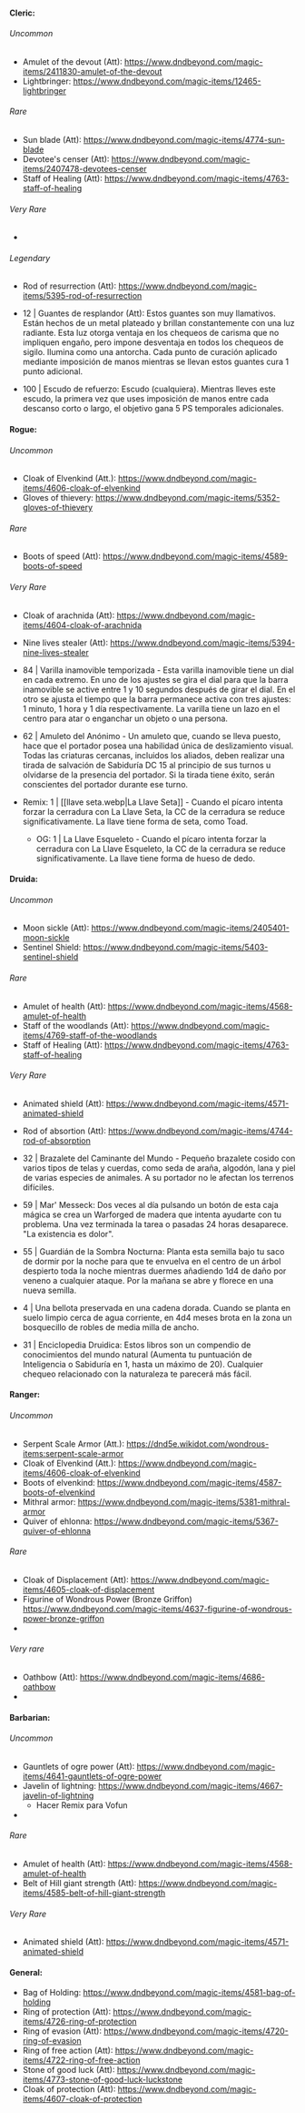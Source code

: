 #### Cleric:
###### Uncommon
- Amulet of the devout (Att): https://www.dndbeyond.com/magic-items/2411830-amulet-of-the-devout
- Lightbringer: https://www.dndbeyond.com/magic-items/12465-lightbringer

###### Rare
- Sun blade (Att): https://www.dndbeyond.com/magic-items/4774-sun-blade
- Devotee's censer (Att): https://www.dndbeyond.com/magic-items/2407478-devotees-censer
- Staff of Healing (Att): https://www.dndbeyond.com/magic-items/4763-staff-of-healing

###### Very Rare
- 

###### Legendary
- Rod of resurrection (Att): https://www.dndbeyond.com/magic-items/5395-rod-of-resurrection

- 12 | Guantes de resplandor (Att): Estos guantes son muy llamativos. Están hechos de un metal plateado y brillan constantemente con una luz radiante. Esta luz otorga ventaja en los chequeos de carisma que no impliquen engaño, pero impone desventaja en todos los chequeos de sigilo. Ilumina como una antorcha. Cada punto de curación aplicado mediante imposición de manos mientras se llevan estos guantes cura 1 punto adicional.
- 100 | Escudo de refuerzo: Escudo (cualquiera). Mientras lleves este escudo, la primera vez que uses imposición de manos entre cada descanso corto o largo, el objetivo gana 5 PS temporales adicionales.

#### Rogue:
###### Uncommon
- Cloak of Elvenkind (Att.): https://www.dndbeyond.com/magic-items/4606-cloak-of-elvenkind
- Gloves of thievery: https://www.dndbeyond.com/magic-items/5352-gloves-of-thievery

###### Rare
- Boots of speed (Att): https://www.dndbeyond.com/magic-items/4589-boots-of-speed

###### Very Rare
- Cloak of arachnida (Att): https://www.dndbeyond.com/magic-items/4604-cloak-of-arachnida
- Nine lives stealer (Att): https://www.dndbeyond.com/magic-items/5394-nine-lives-stealer

- 84 | Varilla inamovible temporizada - Esta varilla inamovible tiene un dial en cada extremo. En uno de los ajustes se gira el dial para que la barra inamovible se active entre 1 y 10 segundos después de girar el dial. En el otro se ajusta el tiempo que la barra permanece activa con tres ajustes: 1 minuto, 1 hora y 1 día respectivamente. La varilla tiene un lazo en el centro para atar o enganchar un objeto o una persona.
- 62 | Amuleto del Anónimo - Un amuleto que, cuando se lleva puesto, hace que el portador posea una habilidad única de deslizamiento visual. Todas las criaturas cercanas, incluidos los aliados, deben realizar una tirada de salvación de Sabiduría DC 15 al principio de sus turnos u olvidarse de la presencia del portador. Si la tirada tiene éxito, serán conscientes del portador durante ese turno.
- Remix: 1 | [[llave seta.webp|La Llave Seta]] - Cuando el pícaro intenta forzar la cerradura con La Llave Seta, la CC de la cerradura se reduce significativamente. La llave tiene forma de seta, como Toad.
	- OG: 1 | La Llave Esqueleto - Cuando el pícaro intenta forzar la cerradura con La Llave Esqueleto, la CC de la cerradura se reduce significativamente. La llave tiene forma de hueso de dedo.

#### Druida:
###### Uncommon
- Moon sickle (Att): https://www.dndbeyond.com/magic-items/2405401-moon-sickle
- Sentinel Shield: https://www.dndbeyond.com/magic-items/5403-sentinel-shield

###### Rare
- Amulet of health (Att): https://www.dndbeyond.com/magic-items/4568-amulet-of-health
- Staff of the woodlands (Att): https://www.dndbeyond.com/magic-items/4769-staff-of-the-woodlands
- Staff of Healing (Att): https://www.dndbeyond.com/magic-items/4763-staff-of-healing

###### Very Rare
- Animated shield (Att): https://www.dndbeyond.com/magic-items/4571-animated-shield
- Rod of absortion (Att): https://www.dndbeyond.com/magic-items/4744-rod-of-absorption

- 32 | Brazalete del Caminante del Mundo - Pequeño brazalete cosido con varios tipos de telas y cuerdas, como seda de araña, algodón, lana y piel de varias especies de animales. A su portador no le afectan los terrenos difíciles.
- 59 | Mar' Messeck: Dos veces al día pulsando un botón de esta caja mágica se crea un Warforged de madera que intenta ayudarte con tu problema. Una vez terminada la tarea o pasadas 24 horas desaparece. "La existencia es dolor".
- 55 | Guardián de la Sombra Nocturna: Planta esta semilla bajo tu saco de dormir por la noche para que te envuelva en el centro de un árbol despierto toda la noche mientras duermes añadiendo 1d4 de daño por veneno a cualquier ataque. Por la mañana se abre y florece en una nueva semilla.
- 4 | Una bellota preservada en una cadena dorada. Cuando se planta en suelo limpio cerca de agua corriente, en 4d4 meses brota en la zona un bosquecillo de robles de media milla de ancho.
- 31 | Enciclopedia Druidica: Estos libros son un compendio de conocimientos del mundo natural (Aumenta tu puntuación de Inteligencia o Sabiduría en 1, hasta un máximo de 20). Cualquier chequeo relacionado con la naturaleza te parecerá más fácil.

#### Ranger:
###### Uncommon
- Serpent Scale Armor (Att.): https://dnd5e.wikidot.com/wondrous-items:serpent-scale-armor
- Cloak of Elvenkind (Att.): https://www.dndbeyond.com/magic-items/4606-cloak-of-elvenkind
- Boots of elvenkind: https://www.dndbeyond.com/magic-items/4587-boots-of-elvenkind
- Mithral armor: https://www.dndbeyond.com/magic-items/5381-mithral-armor
- Quiver of ehlonna: https://www.dndbeyond.com/magic-items/5367-quiver-of-ehlonna

###### Rare
- Cloak of Displacement (Att): https://www.dndbeyond.com/magic-items/4605-cloak-of-displacement
- Figurine of Wondrous Power (Bronze Griffon) https://www.dndbeyond.com/magic-items/4637-figurine-of-wondrous-power-bronze-griffon
- 

###### Very rare
- Oathbow (Att): https://www.dndbeyond.com/magic-items/4686-oathbow
- 

#### Barbarian:
###### Uncommon
- Gauntlets of ogre power (Att): https://www.dndbeyond.com/magic-items/4641-gauntlets-of-ogre-power
- Javelin of lightning: https://www.dndbeyond.com/magic-items/4667-javelin-of-lightning
	- Hacer Remix para Vofun
- 

###### Rare
- Amulet of health (Att): https://www.dndbeyond.com/magic-items/4568-amulet-of-health
- Belt of Hill giant strength (Att): https://www.dndbeyond.com/magic-items/4585-belt-of-hill-giant-strength

###### Very Rare
- Animated shield (Att): https://www.dndbeyond.com/magic-items/4571-animated-shield

#### General:
- Bag of Holding: https://www.dndbeyond.com/magic-items/4581-bag-of-holding
- Ring of protection (Att): https://www.dndbeyond.com/magic-items/4726-ring-of-protection
- Ring of evasion (Att): https://www.dndbeyond.com/magic-items/4720-ring-of-evasion
- Ring of free action (Att): https://www.dndbeyond.com/magic-items/4722-ring-of-free-action
- Stone of good luck (Att): https://www.dndbeyond.com/magic-items/4773-stone-of-good-luck-luckstone
- Cloak of protection (Att): https://www.dndbeyond.com/magic-items/4607-cloak-of-protection